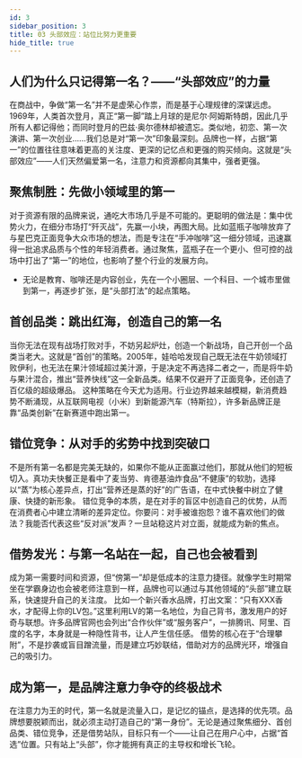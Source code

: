 ```yaml
---
id: 3
sidebar_position: 3
title: 03 头部效应：站位比努力更重要
hide_title: true
---
```


## 人们为什么只记得第一名？——“头部效应”的力量
在商战中，争做“第一名”并不是虚荣心作祟，而是基于心理规律的深谋远虑。1969年，人类首次登月，真正“第一脚”踏上月球的是尼尔·阿姆斯特朗，因此几乎所有人都记得他；而同时登月的巴兹·奥尔德林却被遗忘。类似地，初恋、第一次演讲、第一次创业……我们总是对“第一次”印象最深刻。品牌也一样，占据“第一”的位置往往意味着更高的关注度、更深的记忆点和更强的购买倾向。这就是“头部效应”——人们天然偏爱第一名，注意力和资源都向其集中，强者更强。
## 聚焦制胜：先做小领域里的第一
对于资源有限的品牌来说，通吃大市场几乎是不可能的。更聪明的做法是：集中优势火力，在细分市场打“歼灭战”，先赢一小块，再图大局。比如蓝瓶子咖啡放弃了与星巴克正面竞争大众市场的想法，而是专注在“手冲咖啡”这一细分领域，迅速赢得一批追求品质与个性的年轻消费者。通过聚焦，蓝瓶子在一个更小、但可控的战场中打出了“第一”的地位，也影响了整个行业的发展方向。
- 无论是教育、咖啡还是内容创业，先在一个小圈层、一个科目、一个城市里做到第一，再逐步扩张，是“头部打法”的起点策略。
## 首创品类：跳出红海，创造自己的第一名
当你无法在现有战场打败对手，不妨另起炉灶，创造一个新战场，自己开创一个品类当老大。这就是“首创”的策略。2005年，娃哈哈发现自己既无法在牛奶领域打败伊利，也无法在果汁领域超过美汁源，于是决定不再选择二者之一，而是将牛奶与果汁混合，推出“营养快线”这一全新品类。结果不仅避开了正面竞争，还创造了百亿级的超级爆品。
这种策略在今天尤为适用。行业边界越来越模糊，新消费趋势不断涌现，从互联网电视（小米）到新能源汽车（特斯拉），许多新品牌正是靠“品类创新”在新赛道中跑出第一。
## 错位竞争：从对手的劣势中找到突破口
不是所有第一名都是完美无缺的，如果你不能从正面赢过他们，那就从他们的短板切入。真功夫快餐正是看中了麦当劳、肯德基油炸食品“不健康”的软肋，选择以“蒸”为核心差异点，打出“营养还是蒸的好”的广告语，在中式快餐中树立了健康、快捷的新形象。
错位竞争的本质，是在对手的盲区中创造自己的优势，从而在消费者心中建立清晰的差异定位。你要问：对手被谁抱怨？谁不喜欢他们的做法？我能否代表这些“反对派”发声？一旦站稳这片对立面，就能成为新的焦点。
## 借势发光：与第一名站在一起，自己也会被看到
成为第一需要时间和资源，但“傍第一”却是低成本的注意力捷径。就像学生时期常坐在学霸身边也会被老师注意到一样，品牌也可以通过与其他领域的“头部”建立联系，快速提升自己的关注度。
比如一个新兴香水品牌，打出文案：“只有XXX香水，才配得上你的LV包。”这里利用LV的第一名地位，为自己背书，激发用户的好奇与联想。许多品牌官网也会列出“合作伙伴”或“服务客户”，一排腾讯、阿里、百度的名字，本身就是一种隐性背书，让人产生信任感。
借势的核心在于“合理攀附”，不是抄袭或盲目蹭流量，而是建立巧妙联结，借助对方的品牌光环，增强自己的吸引力。
## 成为第一，是品牌注意力争夺的终极战术
在注意力为王的时代，第一名就是流量入口，是记忆的锚点，是选择的优先项。品牌想要脱颖而出，就必须主动打造自己的“第一身份”。无论是通过聚焦细分、首创品类、错位竞争，还是借势站队，目标只有一个——让自己在用户心中，占据“首选”位置。只有站上“头部”，你才能拥有真正的主导权和增长飞轮。